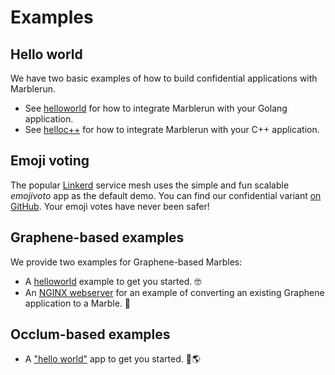 # Examples

## Hello world

We have two basic examples of how to build confidential applications with Marblerun.

* See [helloworld](https://github.com/edgelesssys/marblerun/blob/master/samples/helloworld) for how to integrate Marblerun with your Golang application.
* See [helloc++](https://github.com/edgelesssys/marblerun/blob/master/samples/helloc%2B%2B) for how to integrate Marblerun with your C++ application.

## Emoji voting

The popular [Linkerd](https://linkerd.io) service mesh uses the simple and fun scalable *emojivoto* app as the default demo. You can find our confidential variant [on GitHub](https://github.com/edgelesssys/emojivoto). Your emoji votes have never been safer!

## Graphene-based examples
We provide two examples for Graphene-based Marbles:
* A [helloworld](https://github.com/edgelesssys/marblerun/tree/master/samples/graphene-hello) example to get you started. 🤓
* An [NGINX webserver](https://github.com/edgelesssys/marblerun/tree/master/samples/graphene-nginx) for an example of converting an existing Graphene application to a Marble. :rocket:

## Occlum-based examples

* A ["hello world"](https://github.com/edgelesssys/marblerun/tree/master/samples/occlum-hello) app to get you started. 👋🌎
